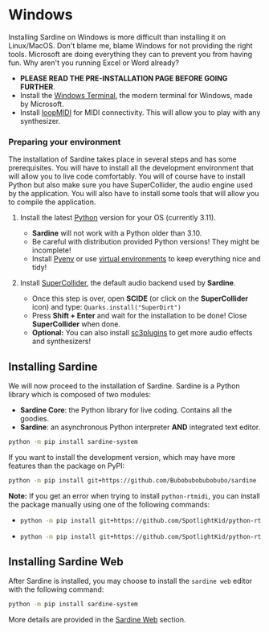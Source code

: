 # Windows

Installing Sardine on Windows is more difficult than installing it on Linux/MacOS. Don't blame me, blame Windows for not providing the right tools. Microsoft are doing everything they can to prevent you from having fun. Why aren't you running Excel or Word already?


- **PLEASE READ THE PRE-INSTALLATION PAGE BEFORE GOING FURTHER**.
- Install the [Windows Terminal](https://github.com/microsoft/terminal), the modern terminal for Windows, made by Microsoft.
- Install [loopMIDI](https://www.tobias-erichsen.de/software/loopmidi.html) for MIDI connectivity. This will allow you to play with any synthesizer.


### Preparing your environment

The installation of Sardine takes place in several steps and has some prerequisites.
You will have to install all the development environment that will allow you to live code comfortably.
You will of course have to install Python but also make sure you have SuperCollider, the audio engine
used by the application. You will also have to install some tools that will allow you to compile the application.

1) Install the latest [Python](https://www.python.org/) version for your OS (currently 3.11).
   - **Sardine** will not work with a Python older than 3.10.
   - Be careful with distribution provided Python versions! They might be incomplete!
   - Install [Pyenv](https://github.com/pyenv/pyenv) or use [virtual environments](https://docs.python.org/3/library/venv.html)
     to keep everything nice and tidy!

2) Install [SuperCollider](https://supercollider.github.io/), the default audio backend used by **Sardine**.
    -   Once this step is over, open **SCIDE** (or click on the **SuperCollider** icon) and type:
    ```Quarks.install("SuperDirt")```
    - Press **Shift + Enter** and wait for the installation to be done! Close **SuperCollider** when done.
    - **Optional:** You can also install [sc3plugins](https://github.com/supercollider/sc3-plugins) to get more audio effects and synthesizers!


## Installing Sardine

We will now proceed to the installation of Sardine.
Sardine is a Python library which is composed of two modules:
- **Sardine Core**: the Python library for live coding. Contains all the goodies.
- **Sardine**: an asynchronous Python interpreter **AND** integrated text editor.

```bash
python -m pip install sardine-system
```

If you want to install the development version, which may have more features
than the package on PyPI:

```bash
python -m pip install git+https://github.com/Bubobubobubobubo/sardine
```

**Note:**
  If you get an error when trying to install `python-rtmidi`,
  you can install the package manually using one of the following commands:
  - ```bash
    python -m pip install git+https://github.com/SpotlightKid/python-rtmidi.git@eb16ab3268b29b94cd2baa6bfc777f5cf5f908ba#egg=python-rtmidi
    ```
  - ```bash
    python -m pip install git+https://github.com/SpotlightKid/python-rtmidi.git#eb16ab3268b29b94cd2baa6bfc777f5cf5f908ba
    ```

## Installing Sardine Web

After Sardine is installed, you may choose to install the `sardine web` editor
with the following command:

```bash
python -m pip install sardine-system
```

More details are provided in the [Sardine Web](../editors/fishery.md) section.
